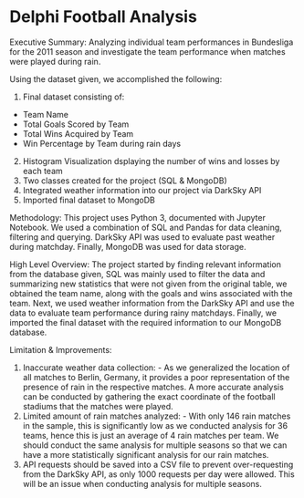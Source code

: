 # Delphi Football Analysis

Executive Summary: Analyzing individual team performances in Bundesliga for the 2011 season and investigate the team performance when matches were played during rain.

Using the dataset given, we accomplished the following:
1. Final dataset consisting of:
  - Team Name
  - Total Goals Scored by Team
  - Total Wins Acquired by Team
  - Win Percentage by Team during rain days
2. Histogram Visualization dsplaying the number of wins and losses by each team
3. Two classes created for the project (SQL & MongoDB)
4. Integrated weather information into our project via DarkSky API
5. Imported final dataset to MongoDB

Methodology: This project uses Python 3, documented with Jupyter Notebook. We used a combination of SQL and Pandas for data cleaning, filtering and querying. DarkSky API was used to evaluate past weather during matchday. Finally, MongoDB was used for data storage.

High Level Overview: The project started by finding relevant information from the database given, SQL was mainly used to filter the data and summarizing new statistics that were not given from the original table, we obtained the team name, along with the goals and wins associated with the team. Next, we used weather information from the DarkSky API and use the data to evaluate team performance during rainy matchdays. Finally, we imported the final dataset with the required information to our MongoDB database.

Limitation & Improvements:
1. Inaccurate weather data collection: - As we generalized the location of all matches to Berlin, Germany, it provides a poor representation of the presence of rain in the respective matches. A more accurate analysis can be conducted by gathering the exact coordinate of the football stadiums that the matches were played.
2. Limited amount of rain matches analyzed: - With only 146 rain matches in the sample, this is significantly low as we conducted analysis for 36 teams, hence this is just an average of 4 rain matches per team. We should conduct the same analysis for multiple seasons so that we can have a more statistically significant analysis for our rain matches.
3. API requests should be saved into a CSV file to prevent over-requesting from the DarkSky API, as only 1000 requests per day were allowed. This will be an issue when conducting analysis for multiple seasons.
